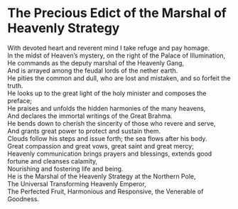 # The Precious Edict of the Marshal of Heavenly Strategy

With devoted heart and reverent mind I take refuge and pay homage.  
In the midst of Heaven’s mystery, on the right of the Palace of Illumination,  
He commands as the deputy marshal of the Heavenly Gang,  
And is arrayed among the feudal lords of the nether earth.  
He pities the common and dull, who are lost and mistaken, and so forfeit the truth.  
He looks up to the great light of the holy minister and composes the preface;  
He praises and unfolds the hidden harmonies of the many heavens,  
And declares the immortal writings of the Great Brahma.  
He bends down to cherish the sincerity of those who revere and serve,  
And grants great power to protect and sustain them.  
Clouds follow his steps and issue forth; the sea flows after his body.  
Great compassion and great vows, great saint and great mercy;  
Heavenly communication brings prayers and blessings, extends good fortune and cleanses calamity,  
Nourishing and fostering life and being.  
He is the Marshal of the Heavenly Strategy at the Northern Pole,  
The Universal Transforming Heavenly Emperor,  
The Perfected Fruit, Harmonious and Responsive, the Venerable of Goodness.
